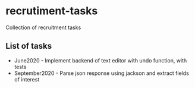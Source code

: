 # recrutiment-tasks
Collection of recruitment tasks

## List of tasks

* June2020 - Implement backend of text editor with undo function, with tests 
* September2020 - Parse json response using jackson and extract fields of interest 